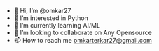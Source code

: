 - 👋 Hi, I’m @omkar27
- 👀 I’m interested in Python 
- 🌱 I’m currently learning AI/ML
- 💞️ I’m looking to collaborate on Any Opensource
- 📫 How to reach me omkarterkar27@gmail.com

<!---
omkar27/omkar27 is a ✨ special ✨ repository because its `README.md` (this file) appears on your GitHub profile.
You can click the Preview link to take a look at your changes.
--->
